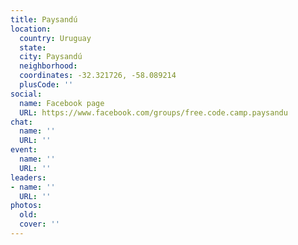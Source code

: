 ```yaml
---
title: Paysandú
location:
  country: Uruguay
  state: 
  city: Paysandú
  neighborhood: 
  coordinates: -32.321726, -58.089214
  plusCode: ''
social:
  name: Facebook page
  URL: https://www.facebook.com/groups/free.code.camp.paysandu
chat:
  name: ''
  URL: ''
event:
  name: ''
  URL: ''
leaders:
- name: ''
  URL: ''
photos:
  old: 
  cover: ''
---
```

